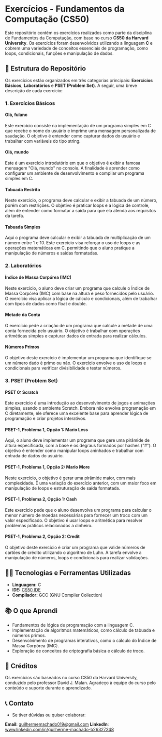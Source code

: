 # Exercícios - Fundamentos da Computação (CS50)

Este repositório contém os exercícios realizados como parte da disciplina de Fundamentos da Computação, com base no curso **CS50 da Harvard University**. Os exercícios foram desenvolvidos utilizando a linguagem **C** e cobrem uma variedade de conceitos essenciais de programação, como loops, condicionais, funções e manipulação de dados.

## 📂 Estrutura do Repositório

Os exercícios estão organizados em três categorias principais: **Exercícios Básicos**, **Laboratórios** e **PSET (Problem Set)**. A seguir, uma breve descrição de cada exercício:

### 1. **Exercícios Básicos**
#### **Olá, fulano**
Este exercício consiste na implementação de um programa simples em C que recebe o nome do usuário e imprime uma mensagem personalizada de saudação. O objetivo é entender como capturar dados do usuário e trabalhar com variáveis do tipo string.

#### **Olá, mundo**
Este é um exercício introdutório em que o objetivo é exibir a famosa mensagem "Olá, mundo" no console. A finalidade é aprender como configurar um ambiente de desenvolvimento e compilar um programa simples em C.

#### **Tabuada Restrita**
Neste exercício, o programa deve calcular e exibir a tabuada de um número, porém com restrições. O objetivo é praticar loops e a lógica de controle, além de entender como formatar a saída para que ela atenda aos requisitos da tarefa.

#### **Tabuada Simples**
Aqui o programa deve calcular e exibir a tabuada de multiplicação de um número entre 1 e 10. Este exercício visa reforçar o uso de loops e as operações matemáticas em C, permitindo que o aluno pratique a manipulação de números e saídas formatadas.

### 2. **Laboratórios**
#### **Índice de Massa Corpórea (IMC)**
Neste exercício, o aluno deve criar um programa que calcule o Índice de Massa Corpórea (IMC) com base na altura e peso fornecidos pelo usuário. O exercício visa aplicar a lógica de cálculo e condicionais, além de trabalhar com tipos de dados como float e double.

#### **Metade da Conta**
O exercício pede a criação de um programa que calcule a metade de uma conta fornecida pelo usuário. O objetivo é trabalhar com operações aritméticas simples e capturar dados de entrada para realizar cálculos.

#### **Números Primos**
O objetivo deste exercício é implementar um programa que identifique se um número dado é primo ou não. O exercício envolve o uso de loops e condicionais para verificar divisibilidade e testar números.

### 3. **PSET (Problem Set)**
#### **PSET 0: Scratch**
Este exercício é uma introdução ao desenvolvimento de jogos e animações simples, usando o ambiente Scratch. Embora não envolva programação em C diretamente, ele oferece uma excelente base para aprender lógica de programação e criar projetos interativos.

#### **PSET-1, Problema 1, Opção 1: Mario Less**
Aqui, o aluno deve implementar um programa que gere uma pirâmide de altura especificada, com a base e os degraus formados por hashes ("#"). O objetivo é entender como manipular loops aninhados e trabalhar com entrada de dados do usuário.

#### **PSET-1, Problema 1, Opção 2: Mario More**
Neste exercício, o objetivo é gerar uma pirâmide maior, com mais complexidade. É uma variação do exercício anterior, com um maior foco em manipulação de loops e estruturação de saída formatada.

#### **PSET-1, Problema 2, Opção 1: Cash**
Este exercício pede que o aluno desenvolva um programa para calcular o menor número de moedas necessárias para fornecer um troco com um valor especificado. O objetivo é usar loops e aritmética para resolver problemas práticos relacionados a dinheiro.

#### **PSET-1, Problema 2, Opção 2: Credit**
O objetivo deste exercício é criar um programa que valide números de cartões de crédito utilizando o algoritmo de Luhn. A tarefa envolve a manipulação de números, loops e condicionais para realizar validações.

## 🧑‍💻 Tecnologias e Ferramentas Utilizadas

- **Linguagem:** C
- **IDE:** [CS50 IDE](https://ide.cs50.io/)
- **Compilador:** GCC (GNU Compiler Collection)

## 📚 O que Aprendi
- Fundamentos de lógica de programação com a linguagem C.
- Implementação de algoritmos matemáticos, como cálculo de tabuada e números primos.
- Desenvolvimento de programas interativos, como o cálculo do Índice de Massa Corpórea (IMC).
- Exploração de conceitos de criptografia básica e cálculo de troco.

## 🌟 Créditos
Os exercícios são baseados no curso CS50 da Harvard University, conduzido pelo professor David J. Malan. Agradeço à equipe do curso pelo conteúdo e suporte durante o aprendizado.

## 📞 Contato
- Se tiver dúvidas ou quiser colaborar:

**Email**: guilhermemachado019@gmail.com
**LinkedIn**: www.linkedin.com/in/guilherme-machado-b26327248
